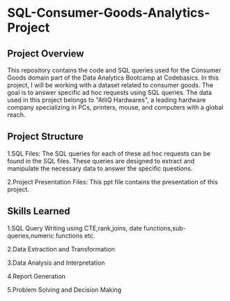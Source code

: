 # SQL-Consumer-Goods-Analytics-Project

## Project Overview

This repository contains the code and SQL queries used for the Consumer Goods domain part of the Data Analytics Bootcamp at Codebasics. In this project, I will be working with a dataset related to consumer goods. The goal is to answer specific ad hoc requests using SQL queries. The data used in this project belongs to "AtliQ Hardwares", a leading hardware company specializing in PCs, printers, mouse, and computers with a global reach.

## Project Structure

1.SQL Files: The SQL queries for each of these ad hoc requests can be found in the SQL files. These queries are designed to extract and manipulate the necessary data to answer the specific questions.

2.Project Presentation Files: This ppt file contains the presentation of this project.

## Skills Learned

1.SQL Query Writing using CTE,rank,joins, date functions,sub-queries,numeric functions etc.

2.Data Extraction and Transformation

3.Data Analysis and Interpretation

4.Report Generation

5.Problem Solving and Decision Making

